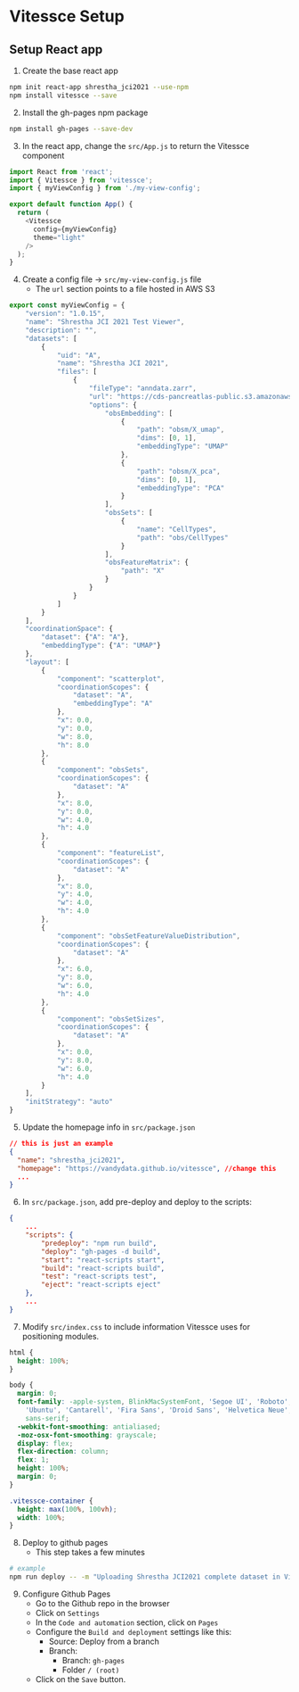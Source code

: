# Vitessce Setup

## Setup React app

1. Create the base react app
  
```bash
npm init react-app shrestha_jci2021 --use-npm
npm install vitessce --save
```

2. Install the gh-pages npm package

```bash
npm install gh-pages --save-dev
```

3. In the react app, change the `src/App.js` to return the Vitessce component

```js
import React from 'react';
import { Vitessce } from 'vitessce';
import { myViewConfig } from './my-view-config';

export default function App() {
  return (
    <Vitessce
      config={myViewConfig}
      theme="light"
    />
  );
}
```

4. Create a config file ->  `src/my-view-config.js` file
    - The `url` section points to a file hosted in AWS S3

```js
export const myViewConfig = {
    "version": "1.0.15", 
    "name": "Shrestha JCI 2021 Test Viewer", 
    "description": "", 
    "datasets": [
        {
            "uid": "A", 
            "name": "Shrestha JCI 2021", 
            "files": [
                {
                    "fileType": "anndata.zarr", 
                    "url": "https://cds-pancreatlas-public.s3.amazonaws.com/Shrestha_jci2021_new.zarr/", 
                    "options": {
                        "obsEmbedding": [
                            {
                                "path": "obsm/X_umap", 
                                "dims": [0, 1], 
                                "embeddingType": "UMAP"
                            }, 
                            {
                                "path": "obsm/X_pca", 
                                "dims": [0, 1],
                                "embeddingType": "PCA"
                            }
                        ], 
                        "obsSets": [
                            {
                                "name": "CellTypes", 
                                "path": "obs/CellTypes"
                            }
                        ],
                        "obsFeatureMatrix": {
                            "path": "X"
                        }
                    }
                }
            ]
        }
    ], 
    "coordinationSpace": {
        "dataset": {"A": "A"}, 
        "embeddingType": {"A": "UMAP"}
    }, 
    "layout": [
        {
            "component": "scatterplot", 
            "coordinationScopes": {
                "dataset": "A", 
                "embeddingType": "A"
            }, 
            "x": 0.0, 
            "y": 0.0, 
            "w": 8.0, 
            "h": 8.0
        }, 
        {
            "component": "obsSets", 
            "coordinationScopes": {
                "dataset": "A"
            }, 
            "x": 8.0, 
            "y": 0.0, 
            "w": 4.0, 
            "h": 4.0
        }, 
        {
            "component": "featureList", 
            "coordinationScopes": {
                "dataset": "A"
            }, 
            "x": 8.0, 
            "y": 4.0, 
            "w": 4.0, 
            "h": 4.0
        }, 
        {
            "component": "obsSetFeatureValueDistribution", 
            "coordinationScopes": {
                "dataset": "A"
            }, 
            "x": 6.0, 
            "y": 8.0, 
            "w": 6.0, 
            "h": 4.0
        }, 
        {
            "component": "obsSetSizes", 
            "coordinationScopes": {
                "dataset": "A"
            }, 
            "x": 0.0, 
            "y": 8.0, 
            "w": 6.0, 
            "h": 4.0
        }
    ], 
    "initStrategy": "auto"
}
```

5. Update the homepage info in `src/package.json`
 
```json
// this is just an example
{
  "name": "shrestha_jci2021", 
  "homepage": "https://vandydata.github.io/vitessce", //change this
  ...
}
```

6. In `src/package.json`, add pre-deploy and deploy to the scripts:

```json
{
    ...
    "scripts": {
        "predeploy": "npm run build",
        "deploy": "gh-pages -d build",
        "start": "react-scripts start",
        "build": "react-scripts build",
        "test": "react-scripts test",
        "eject": "react-scripts eject"
    },
    ...
}
```

7. Modify `src/index.css` to include information Vitessce uses for positioning modules.

```css
html {
  height: 100%;
}

body {
  margin: 0;
  font-family: -apple-system, BlinkMacSystemFont, 'Segoe UI', 'Roboto', 'Oxygen',
    'Ubuntu', 'Cantarell', 'Fira Sans', 'Droid Sans', 'Helvetica Neue',
    sans-serif;
  -webkit-font-smoothing: antialiased;
  -moz-osx-font-smoothing: grayscale;
  display: flex;
  flex-direction: column;
  flex: 1;
  height: 100%;
  margin: 0;
}

.vitessce-container {
  height: max(100%, 100vh);
  width: 100%;
}
```


8. Deploy to github pages
    - This step takes a few minutes
```bash
# example
npm run deploy -- -m "Uploading Shrestha JCI2021 complete dataset in Vitessce viewer to Github pages"
```

9. Configure Github Pages
   - Go to the Github repo in the browser
   - Click on `Settings`
   - In the `Code and automation` section, click on `Pages`
   - Configure the `Build and deployment` settings like this:
     - Source: Deploy from a branch
     - Branch:
       - Branch: `gh-pages`
       - Folder `/ (root)`
   - Click on the `Save` button.